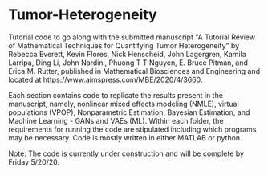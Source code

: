 # Tumor-Heterogeneity

Tutorial code to go along with the submitted manuscript "A Tutorial Review of Mathematical Techniques for Quantifying Tumor Heterogeneity" by Rebecca Everett, Kevin Flores, Nick Henscheid, John Lagergren, Kamila Larripa, Ding Li, John Nardini, Phuong T T Nguyen, E. Bruce Pitman, and Erica M. Rutter, published in Mathematical Biosciences and Engineering and located at https://www.aimspress.com/MBE/2020/4/3660.

Each section contains code to replicate the results present in the manuscript, namely, nonlinear mixed effects modeling (NMLE), virtual populations (VPOP), Nonparametric Estimation, Bayesian Estimation, and Machine Learning - GANs and VAEs (ML). Within each folder, the requirements for running the code are stipulated including which programs may be necessary. Code is mostly written in either MATLAB or python.  

Note: The code is currently under construction and will be complete by Friday 5/20/20.
